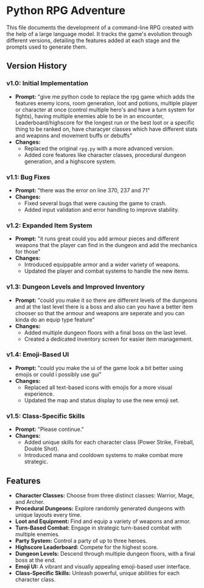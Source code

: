 # Python RPG Adventure

This file documents the development of a command-line RPG created with the help of a large language model. It tracks the game's evolution through different versions, detailing the features added at each stage and the prompts used to generate them.

## Version History

### v1.0: Initial Implementation

*   **Prompt:** "give me python code to replace the rpg game which adds the features enemy icons, room generation, loot and potions, multiple player or character at once (control multiple hero's and have a turn system for fights), having multiple enemies able to be in an encounter, Leaderboard/highscore for the longest run or the best loot or a specific thing to be ranked on, have characyer classes which have different stats and weapons and movement buffs or debuffs"
*   **Changes:**
    *   Replaced the original `rpg.py` with a more advanced version.
    *   Added core features like character classes, procedural dungeon generation, and a highscore system.

### v1.1: Bug Fixes

*   **Prompt:** "there was the error on line 370, 237 and 71"
*   **Changes:**
    *   Fixed several bugs that were causing the game to crash.
    *   Added input validation and error handling to improve stability.

### v1.2: Expanded Item System

*   **Prompt:** "it runs great could you add armour pieces and different weapons that the player can find in the dungeon and add the mechanics for those"
*   **Changes:**
    *   Introduced equippable armor and a wider variety of weapons.
    *   Updated the player and combat systems to handle the new items.

### v1.3: Dungeon Levels and Improved Inventory

*   **Prompt:** "could you make it so there are different levels of the dungeons and at the last level there is a boss and also can you have a better item chooser so that the armour and weapons are seperate and you can kinda do an equip type feature"
*   **Changes:**
    *   Added multiple dungeon floors with a final boss on the last level.
    *   Created a dedicated inventory screen for easier item management.

### v1.4: Emoji-Based UI

*   **Prompt:** "could you make the ui of the game look a bit better using emojis or could i possibly use gui"
*   **Changes:**
    *   Replaced all text-based icons with emojis for a more visual experience.
    *   Updated the map and status display to use the new emoji set.

### v1.5: Class-Specific Skills

*   **Prompt:** "Please continue."
*   **Changes:**
    *   Added unique skills for each character class (Power Strike, Fireball, Double Shot).
    *   Introduced mana and cooldown systems to make combat more strategic.

## Features

*   **Character Classes:** Choose from three distinct classes: Warrior, Mage, and Archer.
*   **Procedural Dungeons:** Explore randomly generated dungeons with unique layouts every time.
*   **Loot and Equipment:** Find and equip a variety of weapons and armor.
*   **Turn-Based Combat:** Engage in strategic turn-based combat with multiple enemies.
*   **Party System:** Control a party of up to three heroes.
*   **Highscore Leaderboard:** Compete for the highest score.
*   **Dungeon Levels:** Descend through multiple dungeon floors, with a final boss at the end.
*   **Emoji UI:** A vibrant and visually appealing emoji-based user interface.
*   **Class-Specific Skills:** Unleash powerful, unique abilities for each character class.
